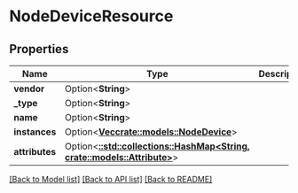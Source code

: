 # NodeDeviceResource

## Properties

Name | Type | Description | Notes
------------ | ------------- | ------------- | -------------
**vendor** | Option<**String**> |  | [optional]
**_type** | Option<**String**> |  | [optional]
**name** | Option<**String**> |  | [optional]
**instances** | Option<[**Vec<crate::models::NodeDevice>**](NodeDevice.md)> |  | [optional]
**attributes** | Option<[**::std::collections::HashMap<String, crate::models::Attribute>**](Attribute.md)> |  | [optional]

[[Back to Model list]](../README.md#documentation-for-models) [[Back to API list]](../README.md#documentation-for-api-endpoints) [[Back to README]](../README.md)


